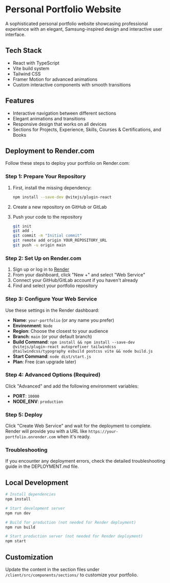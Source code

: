 # Personal Portfolio Website

A sophisticated personal portfolio website showcasing professional experience with an elegant, Samsung-inspired design and interactive user interface.

## Tech Stack

- React with TypeScript
- Vite build system
- Tailwind CSS
- Framer Motion for advanced animations
- Custom interactive components with smooth transitions

## Features

- Interactive navigation between different sections
- Elegant animations and transitions
- Responsive design that works on all devices
- Sections for Projects, Experience, Skills, Courses & Certifications, and Books

## Deployment to Render.com

Follow these steps to deploy your portfolio on Render.com:

### Step 1: Prepare Your Repository

1. First, install the missing dependency:
   ```bash
   npm install --save-dev @vitejs/plugin-react
   ```

2. Create a new repository on GitHub or GitLab
3. Push your code to the repository
   ```bash
   git init
   git add .
   git commit -m "Initial commit"
   git remote add origin YOUR_REPOSITORY_URL
   git push -u origin main
   ```

### Step 2: Set Up on Render.com

1. Sign up or log in to [Render](https://dashboard.render.com/)
2. From your dashboard, click "New +" and select "Web Service"
3. Connect your GitHub/GitLab account if you haven't already
4. Find and select your portfolio repository

### Step 3: Configure Your Web Service

Use these settings in the Render dashboard:
- **Name**: `your-portfolio` (or any name you prefer)
- **Environment**: `Node`
- **Region**: Choose the closest to your audience
- **Branch**: `main` (or your default branch)
- **Build Command**: `npm install && npm install --save-dev @vitejs/plugin-react autoprefixer tailwindcss @tailwindcss/typography esbuild postcss vite && node build.js`
- **Start Command**: `node dist/start.js`
- **Plan**: Free (can upgrade later)

### Step 4: Advanced Options (Required)

Click "Advanced" and add the following environment variables:
- **PORT**: `10000`
- **NODE_ENV**: `production`

### Step 5: Deploy

Click "Create Web Service" and wait for the deployment to complete. Render will provide you with a URL like `https://your-portfolio.onrender.com` when it's ready.

### Troubleshooting

If you encounter any deployment errors, check the detailed troubleshooting guide in the DEPLOYMENT.md file.

## Local Development

```bash
# Install dependencies
npm install

# Start development server
npm run dev

# Build for production (not needed for Render deployment)
npm run build

# Start production server (not needed for Render deployment)
npm start
```

## Customization

Update the content in the section files under `/client/src/components/sections/` to customize your portfolio.
